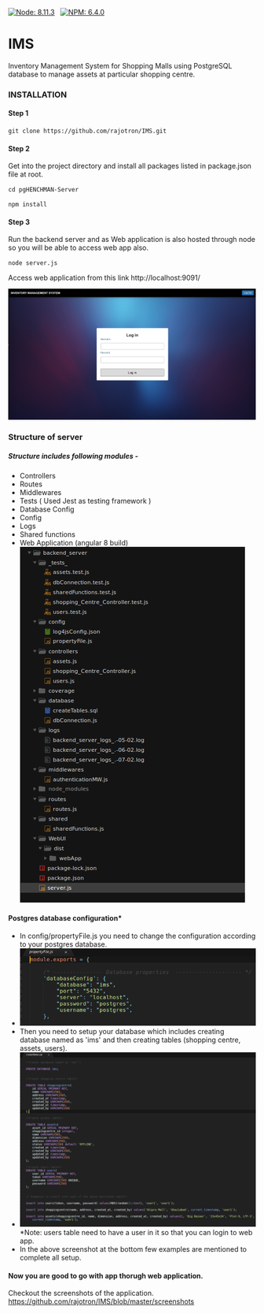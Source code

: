 
[![Node: 8.11.3](https://img.shields.io/badge/Node-%20v8.11.1-brightgreen.svg)](https://nodejs.org/ja/blog/release/v8.11.1/)
&nbsp;
[![NPM: 6.4.0](https://img.shields.io/badge/NPM-%20v6.4.0-orange.svg)](https://www.npmjs.com/package/npm/v/6.4.0)
&nbsp;&nbsp;&nbsp;

# IMS
Inventory Management System for Shopping Malls using PostgreSQL database to manage assets at particular shopping centre.

### INSTALLATION

#### Step 1
``` 
git clone https://github.com/rajotron/IMS.git
```

#### Step 2
Get into the project directory and install all packages listed in package.json file at root. 
``` 
cd pgHENCHMAN-Server 
```
``` 
npm install 
```
#### Step 3
Run the backend server and as Web application is also hosted through node so you will be able to access web app also.

``` 
node server.js 
```
Access web application from this link http://localhost:9091/ 

![Login page where everthing is gonna start](https://github.com/rajotron/IMS/blob/master/screenshots/login.png)

### Structure of server
##### Structure includes following modules - 
  * Controllers
  * Routes
  * Middlewares
  * Tests ( Used Jest as testing framework )
  * Database Config
  * Config
  * Logs
  * Shared functions
  * Web Application (angular 8 build)
![Structure of the backend server](https://github.com/rajotron/IMS/blob/master/screenshots/structure.png)

#### Postgres database configuration*
  * In  config/propertyFile.js you need to change the configuration according to your postgres database.
  * ![Configure postgres database](https://github.com/rajotron/IMS/blob/master/screenshots/postgresDbConfig.png)
  * Then you need to setup your database which includes creating database named as 'ims' and then creating tables (shopping centre, assets, users).
  * ![Configure postgres database](https://github.com/rajotron/IMS/blob/master/screenshots/postgresSetupDatabase.png)
  *Note: users table need to have a user in it so that you can login to web app.
  * In the above screenshot at the bottom few examples are mentioned to complete all setup.
  
#### Now you are good to go with app thorugh web application.
Checkout the screenshots of the application.
https://github.com/rajotron/IMS/blob/master/screenshots

